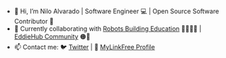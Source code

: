 - 👋 Hi, I’m Nilo Alvarado | Software Engineer 💻 | Open Source Software Contributor 🐙
- 💞️ Currently collaborating with [Robots Building Education](https://robotsbuildingeducation.com/) 🤖👩🏽‍🏫 | [EddieHub Community](https://github.com/EddieHubCommunity) 🟠🐰 
- 📫 Contact me: 🐦 [Twitter](https://twitter.com/nilofalvarado) | 🔗 [MyLinkFree Profile](https://linkfree.io/nfa1)

<!---
nfa1/nfa1 is a ✨ special ✨ repository because its `README.md` (this file) appears on your GitHub profile.
You can click the Preview link to take a look at your changes.
--->
